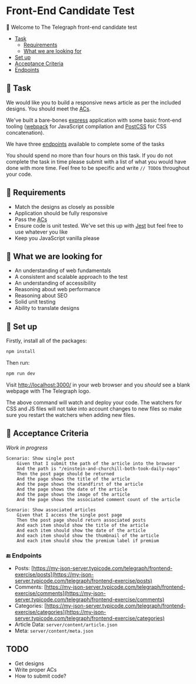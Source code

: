 # Front-End Candidate Test

:wave: Welcome to The Telegraph front-end candidate test

- [Task](#wrench-task)
	- [Requirements](#mega-requirements)
	- [What we are looking for](#mag_right-what-we-are-looking-for)
- [Set up](#floppy_disk-set-up)
- [Acceptance Criteria](#scroll-acceptance-criteria)
- [Endpoints](#end-endpoints)

## :wrench: Task 

We would like you to build a responsive news article as per the included designs. You should meet the [ACs](#scroll-acceptance-criteria).

We've built a bare-bones [express](https://expressjs.com/) application with some basic front-end tooling ([webpack](https://webpack.js.org/) for JavaScript compilation and [PostCSS](https://postcss.org/) for CSS concatenation).

We have three [endpoints](#end-endpoints) available to complete some of the tasks

You should spend no more than four hours on this task. If you do not complete the task in time please submit with a list of what you would have done with more time. Feel free to be specific and write `// TODO`s throughout your code.

## :mega: Requirements

* Match the designs as closely as possible
* Application should be fully responsive
* Pass the [ACs](#scroll-acceptance-criteria)
* Ensure code is unit tested. We've set this up with [Jest](https://jestjs.io/) but feel free to use whatever you like
* Keep you JavaScript vanilla please

## :mag_right: What we are looking for

* An understanding of web fundamentals
* A consistent and scalable approach to the test
* An understanding of accessibility
* Reasoning about web performance
* Reasoning about SEO
* Solid unit testing
* Ability to translate designs

## :floppy_disk: Set up

Firstly, install all of the packages:

```sh
npm install
```

Then run:

```sh
npm run dev
```

Visit [http://localhost:3000/](http://localhost:3000/) in your web browser and you *should* see a blank webpage with The Telegraph logo.

The above command will watch and deploy your code. The watchers for CSS and JS files will not take into account changes to new files so make sure you restart the watchers when adding new files.

## :scroll: Acceptance Criteria

*Work in progress*

```
Scenario: Show single post
	Given that I submit the path of the article into the browser
	And the path is "/einstein-and-churchill-both-took-daily-naps"
	Then the post page should be returned
	And the page shows the title of the article
	And the page shows the standfirst of the article
	And the page shows the date of the article
	And the page shows the image of the article
	And the page shows the associated comment count of the article
```

```
Scenario: Show associated articles
	Given that I access the single post page
	Then the post page should return associated posts
	And each item should show the title of the article
	And each item should show the date of the article
	And each item should show the thumbnail of the article
	And each item should show the premium label if premium
```

### :end: Endpoints

* Posts: [https://my-json-server.typicode.com/telegraph/frontend-exercise/posts](https://my-json-server.typicode.com/telegraph/frontend-exercise/posts)
* Comments: [https://my-json-server.typicode.com/telegraph/frontend-exercise/comments](https://my-json-server.typicode.com/telegraph/frontend-exercise/comments)
* Categories: [https://my-json-server.typicode.com/telegraph/frontend-exercise/categories](https://my-json-server.typicode.com/telegraph/frontend-exercise/categories)
* Article Data: `server/content/article.json`
* Meta: `server/content/meta.json`

## TODO

- Get designs
- Write proper ACs
- How to submit code?
